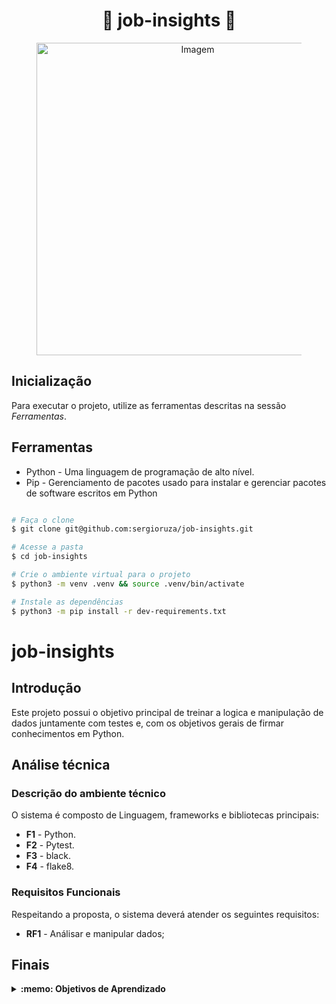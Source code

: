 # <h1 align="center">💼 job-insights 💼</h1>
<div align="center">
  <figure>
    <img width=500 src="https://img.freepik.com/vetores-gratis/a-caca-de-trabalho_23-2147503011.jpg?w=740&t=st=1684963636~exp=1684964236~hmac=916e2fe532590cab33d577fadd53d47c8384142dd8e72211a23112ba0f4fa33e" alt="Imagem" />
  </figure>
</div>



## Inicialização
Para executar o projeto, utilize as ferramentas descritas na sessão *Ferramentas*.

## Ferramentas
* Python - Uma linguagem de programação de alto nível.
* Pip - Gerenciamento de pacotes usado para instalar e gerenciar pacotes de software escritos em Python
```bash

# Faça o clone
$ git clone git@github.com:sergioruza/job-insights.git

# Acesse a pasta
$ cd job-insights

# Crie o ambiente virtual para o projeto
$ python3 -m venv .venv && source .venv/bin/activate

# Instale as dependências
$ python3 -m pip install -r dev-requirements.txt
```
# job-insights

## Introdução

Este projeto possui o objetivo principal de treinar a logica e manipulação de dados juntamente com testes e,
com os objetivos gerais de firmar conhecimentos em Python.

## Análise técnica

### Descrição do ambiente técnico

O sistema é composto de Linguagem, frameworks e bibliotecas principais:
* **F1** - Python.
* **F2** - Pytest.
* **F3** - black.
* **F4** - flake8.

### Requisitos Funcionais
Respeitando a proposta, o sistema deverá atender os seguintes requisitos:

* **RF1** - Análisar e manipular dados;

## Finais
<details>
 <summary><strong>:memo: Objetivos de Aprendizado</strong></summary><br /> 

- Aprimorar Python;

- Utilizar tratamento de exceções;

- Realizar a manipulação de arquivos;
  
- Escrever testes com Pytest;
  
- Escrever módulos e utilizar em outros arquivos;

</details>


